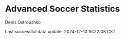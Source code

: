 # Advanced Soccer Statistics
Denis Ostroushko

<!-- gfm -->

Last successful data update: 2024-12-10 16:22:08 CST

